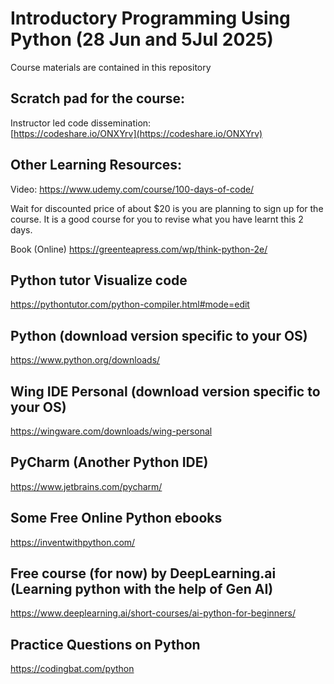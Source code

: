 # Introductory Programming Using Python (28 Jun and 5Jul 2025) 

Course materials are contained in this repository


## Scratch pad for the course:

Instructor led code dissemination: <br>
[https://codeshare.io/ONXYrv](https://codeshare.io/ONXYrv)


## Other Learning Resources:
Video: https://www.udemy.com/course/100-days-of-code/

Wait for discounted price of about $20 is you are planning to sign up for the course. It is a good course for you to revise what you have learnt this 2 days.

Book (Online)
https://greenteapress.com/wp/think-python-2e/

## Python tutor Visualize code
https://pythontutor.com/python-compiler.html#mode=edit

## Python (download version specific to your OS) 
https://www.python.org/downloads/

## Wing IDE Personal (download version specific to your OS)
https://wingware.com/downloads/wing-personal

## PyCharm (Another Python IDE)
https://www.jetbrains.com/pycharm/

## Some Free Online Python ebooks 
https://inventwithpython.com/

## Free course (for now) by DeepLearning.ai (Learning python with the help of Gen AI)
https://www.deeplearning.ai/short-courses/ai-python-for-beginners/

## Practice Questions on Python
https://codingbat.com/python
